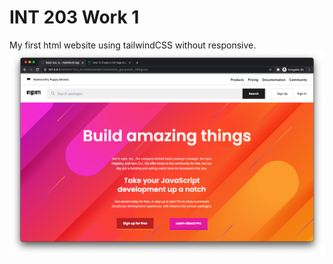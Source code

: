 # INT 203 Work 1
My first html website using tailwindCSS without responsive.
![image](https://raw.githubusercontent.com/RewBugLag/INT203_62130500059/main/62130500059_groupwork_1/Screen%20Shot%202564-01-30%20at%2019.32.53.png)
